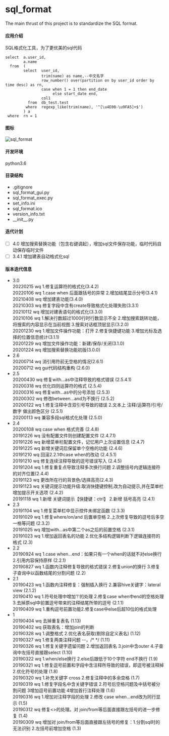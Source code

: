 # sql_format
The main thrust of this project is to standardize the SQL format.

#### 应用介绍
SQL格式化工具，为了更优美的sql代码
```
select  a.user_id,
        a.name
  from  (
        select  user_id,
                trim(name) as name,--中文名字
                row_number() over(partition on by user_id order by time desc) as rn,
                case when 1 = 1 then end_date
                     else start_date end,
                col1
          from  db_test.test
         where  regexp_like(trim(name), '^[\u4E00-\u9FA5]+$')
        ) a
 where  rn = 1
```

#### 图标
![sql_format](https://github.com/WAYDN/sql_format/blob/master/sql_format.ico)

#### 开发环境
python3.6

#### 目录结构
- .gitignore
- sql_format_gui.py <!--GUI界面-->
- sql_format_exec.py<!--实际执行文件-->
- set_info.ini<!--设置信息-->
- sql_format.ico
- version_info.txt
- \_\_init\_\_.py

#### 迭代计划
- [ ] 4.0 增加搜索替换功能（包含右键调起），增加sql文件保存功能，临时代码自动保存临时文件
- [ ] 3.4.1 增加建表自动格式化sql

#### 版本迭代信息
- 3.0 
<br>20220215 wq 1.修复运算符的格式化(3.4.2)
<br>20220106 wq 1.case when 后面跟括号的异常 2.增加结尾显示分号(3.4.1)
<br>20210408 wq 增加建表功能(3.4.0)
<br>20210303 wq 修复字段中含有create导致格式化处理失败(3.3.1)
<br>20210112 wq 增加对建表语句的格式化(3.3.0)
<br>20210106 wq 1.解决行数超过1000行时行数显示不全 2.增加搜索跳转功能，将搜索的内容显示在当前视图 3.搜索对话框顶层显示(3.2.0)
<br>20201230 wq 1.增加文件操作功能：打开 2.修复快捷键功能 3.增加光标及选择的位置信息统计(3.1.1)
<br>20201229 wq 增加文件操作功能：新建/保存/关闭(3.1.0)
<br>20201224 wq 增加搜索替换功能初版(3.0.0)
- 2.6
<br>20200714 wq 消引用符前无空格的情况(2.6.1)
<br>20200712 wq gui代码结构重构 (2.6.0)
- 2.5
<br>20200430 wq 修复with...as中注释导致的格式错误 (2.5.4.1)
<br>20200318 wq 优化四则运算符的格式 (2.5.4)
<br>20200316 wq 修复with...as中的分号添加 (2.5.3)
<br>20200302 wq 修改between...and为不换行 (2.5.2)
<br>20200122 wq 1.修复注释中含双引号导致的错误 2.文本上 注释/运算符/引号/数字 做出颜色区分 (2.5.1)
<br>20200113 wq 兼容多段sql格式化处理 (2.5.0)
- 2.4
<br>20200108 wq case when 格式完善 (2.4.8)
<br>20191226 wq 没有配置文件则创建配置文件 (2.4.7.1)
<br>20191226 wq 新增菜单栏配置文件，记忆用户上次设置信息 (2.4.7)
<br>20191225 wq 新增关键词后保留单个空格的功能 (2.4.6)
<br>20191210 wq 回滚2.2.1中case when的改动 (2.4.5.1)
<br>20191210 wq 修复连续注释导致的逗号错误写入 (2.4.5)
<br>20191204 wq 1.修复重复点导致注释多次换行问题 2.调整括号内逻辑连接符的对齐位置(2.4.4)
<br>20191123 wq 更改所在行的背景色/选择高亮(2.4.3)
<br>20191123 wq 关键词提示功能升级:取消快捷键控制,改为自动提示,并在菜单栏增加提示开关选项 (2.4.2)
<br>20191118 wq 1.新增 关键词提示【快捷键：ctrl】 2.新增 括号高亮 (2.4.1)
- 2.3
<br>20191104 wq 1.修复菜单栏中显示控件未绑定函数 (2.3.3)
<br>20191029 wq 1.修复where/on/and 后置单空格 2.上次修复导致的逗号后多空一格等问题 (2.3.2)
<br>20191025 wq 增加with...as中第二个as之后的前置空格 (2.3.1)
<br>20191023 wq 1.增加返回表名的功能 2.优化多结构逻辑判断下逻辑连接符的格式 (2.3)
- 2.2
<br>20190924 wq 1.case when...end：如果只有一个when的话就不对else换行 2.引用内容保持原样 (2.2.1)
<br>20190827 wq 1.函数内注释修复导致的格式错误 2.修复union的换行 3.修复子查询中以函数结尾的分割问题 (2.2)
- 2.1
<br>20190423 wq 1.函数内注释修复：强制插入换行 2.兼容hive关键字：lateral view (2.1.2)
<br>20190410 wq 1.符号处理中增加'!'的处理 2.修复case when中end的空格处理 3.去掉原sql中前置逗号带来的注释结尾所带的逗号 (2.1.1)
<br>20190409 wq 1.重构逗号前置功能2.修复case中else后超10位的格式处理
- 1
<br>20190404 wq 去掉重复表名 (1.13)
<br>20190402 wq 获取表名：增加join的判断
<br>20190328 wq 1.调整格式 2.优化表名获取(剔除自定义表名) (1.12)
<br>20190327 wq 1.修复两类注释问题 --，/* */ (1.11)
<br>20190326 wq 1.修复关键字遗留问题 2.增加返回表名 3.join中含outer 4.子查询中左括号直接跟select (1.10)
<br>20190322 wq 1.when/else换行 2.else后跟低于10个字符 end不换行 (1.9)
<br>20190321 wq 1.修复逗号前置和字段中含注释所导致的错误，即逗号被注释掉 2.优化符号的处理 (1.8)
<br>20190320 wq 1.补充关键字 cross 2.修复注释中的多余空格 (1.7)
<br>20190319 wq 1.修复字段名中含关键字错误 2.符号后空格问题及中括号被分割问题 3增加逗号前置功能 4增加首行注释处理 (1.6)
<br>20190316 wq 1.增加对注释字段的处理 2.修改 case when...end改为同行显示 (1.5)
<br>20190312 wq 修复<>的处理。对 join/from等后面直接跟左括号的进一步修复 (1.4)
<br>20190309 wq 增加对 join/from等后面直接跟左括号的修复：1.分割sql时的无法识别 2.左括号前增加空格 (1.3)
